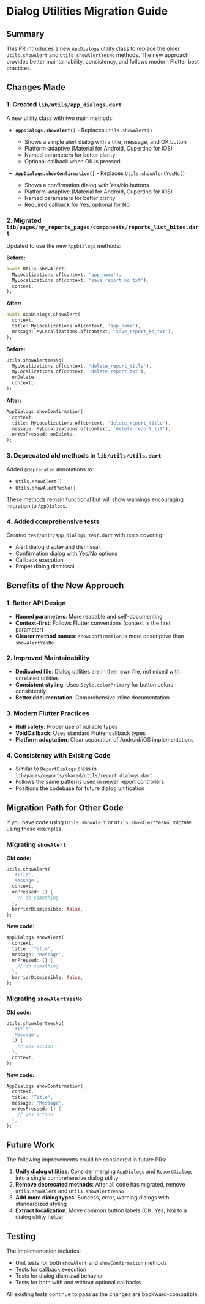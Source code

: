 # Dialog Utilities Migration Guide

## Summary

This PR introduces a new `AppDialogs` utility class to replace the older `Utils.showAlert` and `Utils.showAlertYesNo` methods. The new approach provides better maintainability, consistency, and follows modern Flutter best practices.

## Changes Made

### 1. Created `lib/utils/app_dialogs.dart`

A new utility class with two main methods:

- **`AppDialogs.showAlert()`** - Replaces `Utils.showAlert()`
  - Shows a simple alert dialog with a title, message, and OK button
  - Platform-adaptive (Material for Android, Cupertino for iOS)
  - Named parameters for better clarity
  - Optional callback when OK is pressed
  
- **`AppDialogs.showConfirmation()`** - Replaces `Utils.showAlertYesNo()`
  - Shows a confirmation dialog with Yes/No buttons
  - Platform-adaptive (Material for Android, Cupertino for iOS)
  - Named parameters for better clarity
  - Required callback for Yes, optional for No

### 2. Migrated `lib/pages/my_reports_pages/components/reports_list_bites.dart`

Updated to use the new `AppDialogs` methods:

**Before:**
```dart
await Utils.showAlert(
  MyLocalizations.of(context, 'app_name'),
  MyLocalizations.of(context, 'save_report_ko_txt'),
  context,
);
```

**After:**
```dart
await AppDialogs.showAlert(
  context,
  title: MyLocalizations.of(context, 'app_name'),
  message: MyLocalizations.of(context, 'save_report_ko_txt'),
);
```

**Before:**
```dart
Utils.showAlertYesNo(
  MyLocalizations.of(context, 'delete_report_title'),
  MyLocalizations.of(context, 'delete_report_txt'),
  onDelete,
  context,
);
```

**After:**
```dart
AppDialogs.showConfirmation(
  context,
  title: MyLocalizations.of(context, 'delete_report_title'),
  message: MyLocalizations.of(context, 'delete_report_txt'),
  onYesPressed: onDelete,
);
```

### 3. Deprecated old methods in `lib/utils/Utils.dart`

Added `@deprecated` annotations to:
- `Utils.showAlert()`
- `Utils.showAlertYesNo()`

These methods remain functional but will show warnings encouraging migration to `AppDialogs`.

### 4. Added comprehensive tests

Created `test/unit/app_dialogs_test.dart` with tests covering:
- Alert dialog display and dismissal
- Confirmation dialog with Yes/No options
- Callback execution
- Proper dialog dismissal

## Benefits of the New Approach

### 1. **Better API Design**
- **Named parameters**: More readable and self-documenting
- **Context-first**: Follows Flutter conventions (context is the first parameter)
- **Clearer method names**: `showConfirmation` is more descriptive than `showAlertYesNo`

### 2. **Improved Maintainability**
- **Dedicated file**: Dialog utilities are in their own file, not mixed with unrelated utilities
- **Consistent styling**: Uses `Style.colorPrimary` for button colors consistently
- **Better documentation**: Comprehensive inline documentation

### 3. **Modern Flutter Practices**
- **Null safety**: Proper use of nullable types
- **VoidCallback**: Uses standard Flutter callback types
- **Platform adaptation**: Clear separation of Android/iOS implementations

### 4. **Consistency with Existing Code**
- Similar to `ReportDialogs` class in `lib/pages/reports/shared/utils/report_dialogs.dart`
- Follows the same patterns used in newer report controllers
- Positions the codebase for future dialog unification

## Migration Path for Other Code

If you have code using `Utils.showAlert` or `Utils.showAlertYesNo`, migrate using these examples:

### Migrating `showAlert`

**Old code:**
```dart
Utils.showAlert(
  'Title',
  'Message',
  context,
  onPressed: () {
    // do something
  },
  barrierDismissible: false,
);
```

**New code:**
```dart
AppDialogs.showAlert(
  context,
  title: 'Title',
  message: 'Message',
  onPressed: () {
    // do something
  },
  barrierDismissible: false,
);
```

### Migrating `showAlertYesNo`

**Old code:**
```dart
Utils.showAlertYesNo(
  'Title',
  'Message',
  () {
    // yes action
  },
  context,
);
```

**New code:**
```dart
AppDialogs.showConfirmation(
  context,
  title: 'Title',
  message: 'Message',
  onYesPressed: () {
    // yes action
  },
);
```

## Future Work

The following improvements could be considered in future PRs:

1. **Unify dialog utilities**: Consider merging `AppDialogs` and `ReportDialogs` into a single comprehensive dialog utility
2. **Remove deprecated methods**: After all code has migrated, remove `Utils.showAlert` and `Utils.showAlertYesNo`
3. **Add more dialog types**: Success, error, warning dialogs with standardized styling
4. **Extract localization**: Move common button labels (OK, Yes, No) to a dialog utility helper

## Testing

The implementation includes:
- Unit tests for both `showAlert` and `showConfirmation` methods
- Tests for callback execution
- Tests for dialog dismissal behavior
- Tests for both with and without optional callbacks

All existing tests continue to pass as the changes are backward-compatible.
